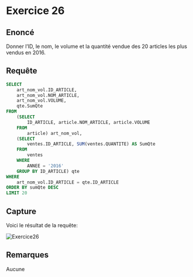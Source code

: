 # Exercice 26

## Enoncé

Donner l’ID, le nom, le volume et la quantité vendue des 20 articles les plus vendus en 2016.

## Requête

``` sql
SELECT 
    art_nom_vol.ID_ARTICLE,
    art_nom_vol.NOM_ARTICLE,
    art_nom_vol.VOLUME,
    qte.SumQte
FROM
    (SELECT 
        ID_ARTICLE, article.NOM_ARTICLE, article.VOLUME
    FROM
        article) art_nom_vol,
    (SELECT 
        ventes.ID_ARTICLE, SUM(ventes.QUANTITE) AS SumQte
    FROM
        ventes
    WHERE
        ANNEE = '2016'
    GROUP BY ID_ARTICLE) qte
WHERE
    art_nom_vol.ID_ARTICLE = qte.ID_ARTICLE
ORDER BY sumQte DESC
LIMIT 20
```

## Capture

Voici le résultat de la requête:

![Exercice26](exercice26.png)

## Remarques
Aucune